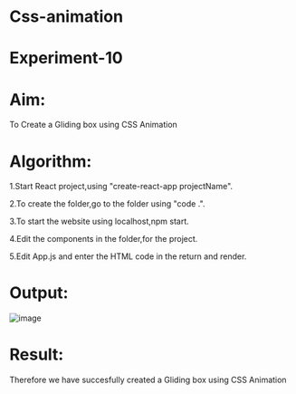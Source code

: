 # Css-animation
# Experiment-10
# Aim:
To Create a Gliding box using CSS Animation

# Algorithm:
1.Start React project,using "create-react-app projectName".

2.To create the folder,go to the folder using "code .".

3.To start the website using localhost,npm start.

4.Edit the components in the folder,for the project.

5.Edit App.js and enter the HTML code in the return and render.

# Output:
![image](https://github.com/balaji-21005757/Css-animation/assets/94372294/10afcfdf-fee9-489f-96ab-600a2e5b013a)
# Result:
Therefore we have succesfully created a Gliding box using CSS Animation
